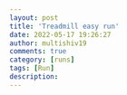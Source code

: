 ```yaml
---
layout: post
title: 'Treadmill easy run'
date: 2022-05-17 19:26:27
author: multishiv19
comments: true
category: [runs]
tags: [Run]
description: 
---
```


<div width='100%' class='strava-embed-placeholder' data-embed-type='activity' data-embed-id='7156026244'></div>
<script src='https://strava-embeds.com/embed.js'></script>
